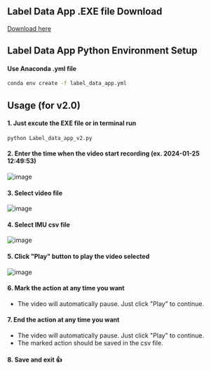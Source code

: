 ## Label Data App .EXE file Download
[Download here](https://github.com/SROP6313/Motor_RideTrack/releases)

## Label Data App Python Environment Setup
#### Use Anaconda .yml file
```bash
conda env create -f label_data_app.yml
```

## Usage (for v2.0)
#### 1. Just excute the EXE file or in terminal run
```
python Label_data_app_v2.py
```
#### 2. Enter the time when the video start recording (ex. 2024-01-25 12:49:53)
![image](https://github.com/SROP6313/Motor_RideTrack/assets/103128273/e53ac4d7-a0a9-4fc0-b4a3-ae5bfcb8984d)

#### 3. Select video file
![image](https://github.com/SROP6313/Motor_RideTrack/assets/103128273/d83e7ab9-76a6-4485-afd2-24301284c4d4)

#### 4. Select IMU csv file
![image](https://github.com/SROP6313/Motor_RideTrack/assets/103128273/04eafe1d-9d85-4beb-bbb8-97938b3087d5)

#### 5. Click "Play" button to play the video selected
![image](https://github.com/SROP6313/Motor_RideTrack/assets/103128273/c2b0589f-629f-4ff1-bbe8-af4f6da64489)

#### 6. Mark the action at any time you want
* The video will automatically pause. Just click "Play" to continue.
#### 7. End the action at any time you want
* The video will automatically pause. Just click "Play" to continue.
* The marked action should be saved in the csv file.
#### 8. Save and exit :+1:

